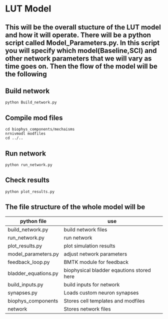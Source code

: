 # LUT Model

## This will be the overall stucture of the LUT model and how it will operate. There will be a python script called Model_Parameters.py. In this script you will specify which model(Baseline,SCI) and other network parameters that we will vary as time goes on. Then the flow of the model will be the following

## Build network
```
python Build_network.py
```
## Compile mod files
```
cd biophys_components/mechaisms
nrnivmodl modfiles
cd ../..
```
## Run network
```
python run_network.py
```
## Check results
```
python plot_results.py
```
## The file structure of the whole model will be 
| python file |use      |
|----------- | ----------- |
| build_network.py     |build network files            |
| run_network.py       |run network            | 
| plot_results.py      |plot simulation results            |
| model_parameters.py  |adjust network parameters                |
| feedback_loop.py     |BMTK module for feedback                  |
| bladder_equations.py |biophysical bladder eqautions stored here                 |
| build_inputs.py      |build inputs for network                 |
| synapses.py          |Loads custom neuron synapses                 |
| biophys_components   |Stores cell templates and modfiles                 |
| network              |Stores network files                 |
